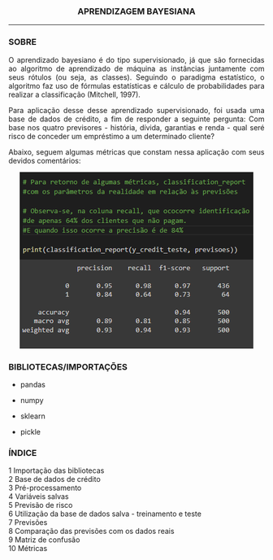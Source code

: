 <h3> <center>APRENDIZAGEM BAYESIANA</center> </h3>
<hr size="1" width="100%" align="center" noshade> 



<h3> SOBRE </h3>


<p align = 'JUSTIFY'> O aprendizado bayesiano é do tipo supervisionado, já que são fornecidas ao algoritmo de aprendizado de máquina as instâncias juntamente com seus rótulos (ou seja, as classes). Seguindo o paradigma estatístico, o algoritmo faz uso de fórmulas estatísticas e cálculo de probabilidades para realizar a classificação (Mitchell, 1997). </p>


<p align = 'JUSTIFY'>Para aplicação desse desse aprendizado supervisionado, foi usada uma base de dados de crédito, a fim de responder a seguinte pergunta: Com base nos quatro previsores - história, dívida, garantias e renda - qual seré risco de conceder um empréstimo a um determinado cliente? </p>

<p align = 'JUSTIFY'>Abaixo, seguem algumas métricas que constam nessa aplicação com seus devidos comentários:</p>



  <p align = 'CENTER'><img src="https://github.com/WMFrts/aprendizagem-bayesiana/blob/main/metricas.png?raw=true"></p>






<h3>BIBLIOTECAS/IMPORTAÇÕES</h3>


* pandas

* numpy 

* sklearn

* pickle



<h3>ÍNDICE</h3>

<dl>
<dt>1 Importação das bibliotecas</dt>
<dt>2 Base de dados de crédito</dt>
<dt>3 Pré-processamento</dt>
<dt>4 Variáveis salvas</dt>
<dt>5 Previsão de risco</dt>
<dt>6 Utilização da base de dados salva - treinamento e teste</dt>
<dt>7 Previsões</dt>
<dt>8 Comparação das previsões com os dados reais</dt>
<dt>9 Matriz de confusão</dt>
<dt>10 Métricas</dt>
</dl>

